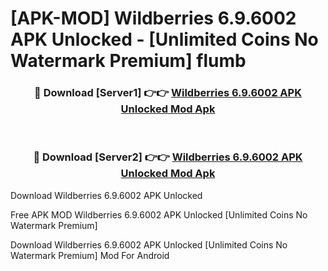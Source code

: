 # [APK-MOD] Wildberries 6.9.6002 APK Unlocked - [Unlimited Coins No Watermark Premium] flumb



<div align="center">
<h3>🔴 Download [Server1] 👉👉 <a href="https://momento.my/?title=Wildberries_6.9.6002_APK_Unlocked">Wildberries 6.9.6002 APK Unlocked Mod Apk</a></h3><br>

<h3>🔴 Download [Server2] 👉👉 <a href="https://momento.my/?title=Wildberries_6.9.6002_APK_Unlocked">Wildberries 6.9.6002 APK Unlocked Mod Apk</a></h3>
</div>



Download Wildberries 6.9.6002 APK Unlocked 

Free APK MOD Wildberries 6.9.6002 APK Unlocked [Unlimited Coins No Watermark Premium]

Download Wildberries 6.9.6002 APK Unlocked [Unlimited Coins No Watermark Premium] Mod For Android
